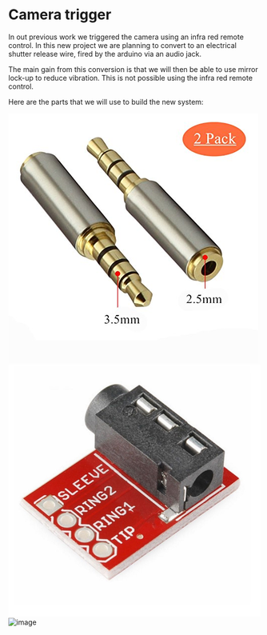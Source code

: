 
# Camera trigger

In out previous work we triggered the camera using an infra red remote control. In this new project we are planning to convert to an electrical shutter release wire, fired by the arduino via an audio jack. 

The main gain from this conversion is that we will then be able to use mirror lock-up to reduce vibration. This is not possible using the infra red remote control. 

Here are the parts that we will use to build the new system:

<img src="images/2.5mmTo3.5mmAdapter.jpg" alt="image"/>

<img src="images/3.5mmToArduinoAdapter.jpg" alt="image"/>

<img src="imagesAndoerYouProShutterRelease.jpg" alt="image"/>
